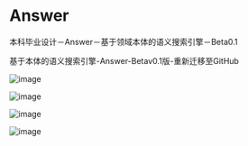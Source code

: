 # Answer

本科毕业设计－Answer－基于领域本体的语义搜索引擎－Beta0.1

基于本体的语义搜索引擎-Answer-Betav0.1版-重新迁移至GitHub

![image](https://github.com/YueHub/Answer/blob/master/screenShots/主页.png)

![image](https://github.com/YueHub/Answer/blob/master/screenShots/完整页面-无知识网络-2.png)

![image](https://github.com/YueHub/Answer/blob/master/screenShots/完整页面-无知识网络.png)

![image](https://github.com/YueHub/Answer/blob/master/screenShots/完整页面.png)
